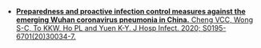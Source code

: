 * [**Preparedness and proactive infection control measures against the emerging Wuhan coronavirus pneumonia in China.** Cheng VCC, Wong S-C, To KKW, Ho PL and Yuen K-Y. J Hosp Infect. 2020; S0195-6701(20)30034-7.](https://doi.org/10.1016/j.jhin.2020.01.010)